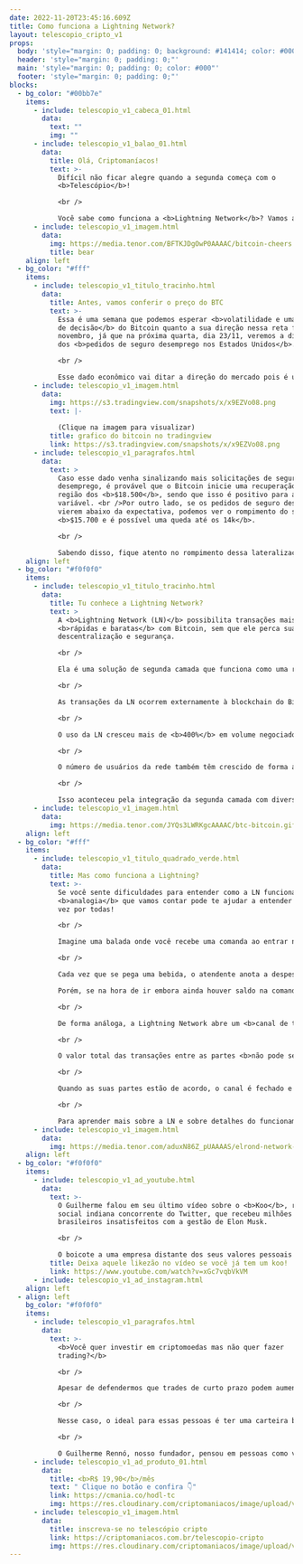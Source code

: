 ```yaml
---
date: 2022-11-20T23:45:16.609Z
title: Como funciona a Lightning Network?
layout: telescopio_cripto_v1
props:
  body: 'style="margin: 0; padding: 0; background: #141414; color: #000"'
  header: 'style="margin: 0; padding: 0;"'
  main: 'style="margin: 0; padding: 0; color: #000"'
  footer: 'style="margin: 0; padding: 0;"'
blocks:
  - bg_color: "#00bb7e"
    items:
      - include: telescopio_v1_cabeca_01.html
        data:
          text: ""
          img: ""
      - include: telescopio_v1_balao_01.html
        data:
          title: Olá, Criptomaníacos!
          text: >-
            Difícil não ficar alegre quando a segunda começa com o
            <b>Telescópio</b>!

            <br />

            Você sabe como funciona a <b>Lightning Network</b>? Vamos aprender!
      - include: telescopio_v1_imagem.html
        data:
          img: https://media.tenor.com/BFTKJDgOwP0AAAAC/bitcoin-cheers.gif
          title: bear
    align: left
  - bg_color: "#fff"
    items:
      - include: telescopio_v1_titulo_tracinho.html
        data:
          title: Antes, vamos conferir o preço do BTC
          text: >-
            Essa é uma semana que podemos esperar <b>volatilidade e uma tomada
            de decisão</b> do Bitcoin quanto a sua direção nessa reta final de
            novembro, já que na próxima quarta, dia 23/11, veremos a divulgação
            dos <b>pedidos de seguro desemprego nos Estados Unidos</b>. 

            <br />

            Esse dado econômico vai ditar a direção do mercado pois é um indicador para o <b>FED</b> quanto ao arrefecimento da economia americana, sendo que isso sinaliza ou não um maior controle da inflação com a escalada nos juros. <br />Com isso, podemos esperar que até a divulgação desse dado o preço do Bitcoin continue em uma posição lateral, conforme estamos vendo agora no gráfico a seguir.
      - include: telescopio_v1_imagem.html
        data:
          img: https://s3.tradingview.com/snapshots/x/x9EZVo08.png
          text: |-
            
            (Clique na imagem para visualizar)
          title: grafico do bitcoin no tradingview
          link: https://s3.tradingview.com/snapshots/x/x9EZVo08.png
      - include: telescopio_v1_paragrafos.html
        data:
          text: >
            Caso esse dado venha sinalizando mais solicitações de seguro
            desemprego, é provável que o Bitcoin inicie uma recuperação até a
            região dos <b>$18.500</b>, sendo que isso é positivo para a renda
            variável. <br />Por outro lado, se os pedidos de seguro desemprego
            vierem abaixo da expectativa, podemos ver o rompimento do suporte em
            <b>$15.700 e é possível uma queda até os 14k</b>.

            <br />

            Sabendo disso, fique atento no rompimento dessa lateralização para saber para qual lado o mercado vai conforme ilustramos no gráfico acima.
    align: left
  - bg_color: "#f0f0f0"
    items:
      - include: telescopio_v1_titulo_tracinho.html
        data:
          title: Tu conhece a Lightning Network?
          text: >
            A <b>Lightning Network (LN)</b> possibilita transações mais
            <b>rápidas e baratas</b> com Bitcoin, sem que ele perca sua
            descentralização e segurança. 

            <br />

            Ela é uma solução de segunda camada que funciona como uma rede paralela à principal, se comunicando com a rede do Bitcoin através de contratos inteligentes.

            <br />

            As transações da LN ocorrem externamente à blockchain do Bitcoin e sua implementação é mais simples do que uma alteração direta no código principal da moeda.

            <br />

            O uso da LN cresceu mais de <b>400%</b> em volume negociado entre 2021 e 2022, e o número de transações da rede <b>quintuplicou</b>.

            <br />

            O número de usuários da rede também têm crescido de forma absurda. 

            <br />

            Isso aconteceu pela integração da segunda camada com diversos aplicativos que realizam transações em Bitcoin, como o <b>Cash App</b> e a carteira de criptomoedas <b>Chivo</b>, usada em El Salvador. 
      - include: telescopio_v1_imagem.html
        data:
          img: https://media.tenor.com/JYQs3LWRKgcAAAAC/btc-bitcoin.gif
    align: left
  - bg_color: "#fff"
    items:
      - include: telescopio_v1_titulo_quadrado_verde.html
        data:
          title: Mas como funciona a Lightning?
          text: >-
            Se você sente dificuldades para entender como a LN funciona, essa
            <b>analogia</b> que vamos contar pode te ajudar a entender de uma
            vez por todas! 

            <br />

            Imagine uma balada onde você recebe uma comanda ao entrar na boate, mediante um <b>pagamento antecipado</b> de um valor, que será convertido em consumação.

            <br />

            Cada vez que se pega uma bebida, o atendente anota a despesa e desconta de seu saldo. Caso ele acabe, você não poderá mais fazer pedidos com essa comanda.

            Porém, se na hora de ir embora ainda houver saldo na comanda, o estabelecimento devolve para você o valor não utilizado.

            <br />

            De forma análoga, a Lightning Network abre um <b>canal de transações paralelo</b> entre as partes envolvidas, como se fosse a comanda. Inúmeras transações podem ser feitas de forma rápida e a custos irrelevantes, sem precisar liquidar cada transação individualmente.

            <br />

            O valor total das transações entre as partes <b>não pode ser maior do que o saldo das carteiras dos envolvidos</b>, da mesma forma que não é possível gastar mais que o saldo disponível na comanda.

            <br />

            Quando as suas partes estão de acordo, o canal é fechado e a liquidação final ocorre na rede do Bitcoin em uma <b>única transação</b>. Se houver saldo não utilizado, ele volta para a carteira de destino, assim como a devolução do dinheiro do cliente.

            <br />

            Para aprender mais sobre a LN e sobre detalhes do funcionamento do BTC e sua rede, você pode <a href="https://lp.criptomaniacos.io/ecossistema-bitcoin/">clicar aqui </a> e baixar nosso <b>relatório super completo</b> sobre o principal ativo digital do mercado cripto!
      - include: telescopio_v1_imagem.html
        data:
          img: https://media.tenor.com/aduxN86Z_pUAAAAS/elrond-network-egld.gif
    align: left
  - bg_color: "#f0f0f0"
    items:
      - include: telescopio_v1_ad_youtube.html
        data:
          text: >-
            O Guilherme falou em seu último vídeo sobre o <b>Koo</b>, rede
            social indiana concorrente do Twitter, que recebeu milhões de
            brasileiros insatisfeitos com a gestão de Elon Musk. 

            <br />

            O boicote a uma empresa distante dos seus valores pessoais é algo válido, mas por que só pode ser usado pela esquerda? Confira!
          title: Deixa aquele likezão no vídeo se você já tem um koo!
          link: https://www.youtube.com/watch?v=xGc7vqbVkVM
      - include: telescopio_v1_ad_instagram.html
    align: left
  - align: left
    bg_color: "#f0f0f0"
    items:
      - include: telescopio_v1_paragrafos.html
        data:
          text: >-
            <b>Você quer investir em criptomoedas mas não quer fazer
            trading?</b>

            <br />

            Apesar de defendermos que trades de curto prazo podem aumentar sua rentabilidade, entendemos que nem todo mundo tem o tempo disponível pra operar.

            <br />

            Nesse caso, o ideal para essas pessoas é ter uma carteira bem fundamentada para o longo prazo, cujo objetivo seja acumular Bitcoins.

            <br />

            O Guilherme Rennó, nosso fundador, pensou em pessoas como você e decidiu criar a Carteira HODL, voltada para quem quer dar o primeiro passo no mercado cripto sem se preocupar em operar todo dia.
      - include: telescopio_v1_ad_produto_01.html
        data:
          title: <b>R$ 19,90</b>/mês
          text: " Clique no botão e confira 👇"
          link: https://cmania.co/hodl-tc
          img: https://res.cloudinary.com/criptomaniacos/image/upload/v1661372975/telescopio/produtos/logo_carteira_hodl_mhzjq6.png
      - include: telescopio_v1_imagem.html
        data:
          title: inscreva-se no telescópio cripto
          link: https://criptomaniacos.com.br/telescopio-cripto
          img: https://res.cloudinary.com/criptomaniacos/image/upload/v1662133224/telescopio/inscreva-se-telescopio.png
---
```


